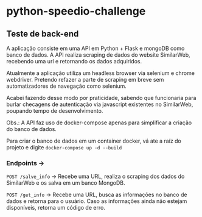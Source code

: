 # python-speedio-challenge

## Teste de back-end

A aplicação consiste em uma API em Python + Flask e mongoDB como banco de dados.
A API realiza scraping de dados do website SimilarWeb, recebendo uma url e retornando os dados adquiridos.

Atualmente a aplicação utiliza um headless browser via selenium e chrome webdriver. Pretendo refazer a parte de scraping em breve sem automatizadores de navegação como selenium.

Acabei fazendo desse modo por praticidade, sabendo que funcionaria para burlar checagens de autenticação via javascript existentes no SimilarWeb, poupando tempo de desenvolvimento.

Obs.: A API faz uso de docker-compose apenas para simplificar a criação do banco de dados.

Para criar o banco de dados em um container docker, vá ate a raíz do projeto e digite <code>docker-compose up -d --build</code>

### Endpoints ->

<code>POST /salve_info</code> -> Recebe uma URL, realiza o scraping dos dados do SimilarWeb e os salva em um banco MongoDB.

<code>POST /get_info</code> -> Recebe uma URL, busca as informações no banco de dados e retorna para o usuário. Caso as informações ainda não estejam disponíveis, retorna um código de erro.
